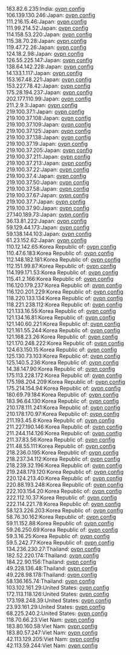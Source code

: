 183.82.6.235:India: [ovpn config](vpn/183_82_6_235.ovpn)  
106.139.130.246:Japan: [ovpn config](vpn/106_139_130_246.ovpn)  
111.216.15.46:Japan: [ovpn config](vpn/111_216_15_46.ovpn)  
111.99.214.52:Japan: [ovpn config](vpn/111_99_214_52.ovpn)  
114.158.53.220:Japan: [ovpn config](vpn/114_158_53_220.ovpn)  
115.38.70.28:Japan: [ovpn config](vpn/115_38_70_28.ovpn)  
119.47.72.26:Japan: [ovpn config](vpn/119_47_72_26.ovpn)  
124.18.2.98:Japan: [ovpn config](vpn/124_18_2_98.ovpn)  
126.55.225.147:Japan: [ovpn config](vpn/126_55_225_147.ovpn)  
138.64.142.228:Japan: [ovpn config](vpn/138_64_142_228.ovpn)  
14.133.1.117:Japan: [ovpn config](vpn/14_133_1_117.ovpn)  
153.167.48.221:Japan: [ovpn config](vpn/153_167_48_221.ovpn)  
153.227.78.42:Japan: [ovpn config](vpn/153_227_78_42.ovpn)  
175.28.194.237:Japan: [ovpn config](vpn/175_28_194_237.ovpn)  
202.177.110.99:Japan: [ovpn config](vpn/202_177_110_99.ovpn)  
211.2.9.3:Japan: [ovpn config](vpn/211_2_9_3.ovpn)  
219.100.37.1:Japan: [ovpn config](vpn/219_100_37_1.ovpn)  
219.100.37.108:Japan: [ovpn config](vpn/219_100_37_108.ovpn)  
219.100.37.109:Japan: [ovpn config](vpn/219_100_37_109.ovpn)  
219.100.37.125:Japan: [ovpn config](vpn/219_100_37_125.ovpn)  
219.100.37.138:Japan: [ovpn config](vpn/219_100_37_138.ovpn)  
219.100.37.19:Japan: [ovpn config](vpn/219_100_37_19.ovpn)  
219.100.37.205:Japan: [ovpn config](vpn/219_100_37_205.ovpn)  
219.100.37.211:Japan: [ovpn config](vpn/219_100_37_211.ovpn)  
219.100.37.213:Japan: [ovpn config](vpn/219_100_37_213.ovpn)  
219.100.37.22:Japan: [ovpn config](vpn/219_100_37_22.ovpn)  
219.100.37.4:Japan: [ovpn config](vpn/219_100_37_4.ovpn)  
219.100.37.50:Japan: [ovpn config](vpn/219_100_37_50.ovpn)  
219.100.37.58:Japan: [ovpn config](vpn/219_100_37_58.ovpn)  
219.100.37.67:Japan: [ovpn config](vpn/219_100_37_67.ovpn)  
219.100.37.7:Japan: [ovpn config](vpn/219_100_37_7.ovpn)  
219.100.37.90:Japan: [ovpn config](vpn/219_100_37_90.ovpn)  
27.140.189.73:Japan: [ovpn config](vpn/27_140_189_73.ovpn)  
36.13.81.222:Japan: [ovpn config](vpn/36_13_81_222.ovpn)  
59.129.44.173:Japan: [ovpn config](vpn/59_129_44_173.ovpn)  
59.138.144.103:Japan: [ovpn config](vpn/59_138_144_103.ovpn)  
61.23.152.62:Japan: [ovpn config](vpn/61_23_152_62.ovpn)  
110.12.142.65:Korea Republic of: [ovpn config](vpn/110_12_142_65.ovpn)  
110.47.6.183:Korea Republic of: [ovpn config](vpn/110_47_6_183.ovpn)  
112.148.182.181:Korea Republic of: [ovpn config](vpn/112_148_182_181.ovpn)  
112.151.99.87:Korea Republic of: [ovpn config](vpn/112_151_99_87.ovpn)  
114.199.171.53:Korea Republic of: [ovpn config](vpn/114_199_171_53.ovpn)  
115.41.2.166:Korea Republic of: [ovpn config](vpn/115_41_2_166.ovpn)  
116.120.179.237:Korea Republic of: [ovpn config](vpn/116_120_179_237.ovpn)  
116.120.201.229:Korea Republic of: [ovpn config](vpn/116_120_201_229.ovpn)  
118.220.133.134:Korea Republic of: [ovpn config](vpn/118_220_133_134.ovpn)  
118.221.238.112:Korea Republic of: [ovpn config](vpn/118_221_238_112.ovpn)  
121.133.16.55:Korea Republic of: [ovpn config](vpn/121_133_16_55.ovpn)  
121.134.16.81:Korea Republic of: [ovpn config](vpn/121_134_16_81.ovpn)  
121.140.60.221:Korea Republic of: [ovpn config](vpn/121_140_60_221.ovpn)  
121.161.55.244:Korea Republic of: [ovpn config](vpn/121_161_55_244.ovpn)  
121.168.23.26:Korea Republic of: [ovpn config](vpn/121_168_23_26.ovpn)  
121.170.248.222:Korea Republic of: [ovpn config](vpn/121_170_248_222.ovpn)  
124.63.150.15:Korea Republic of: [ovpn config](vpn/124_63_150_15.ovpn)  
125.130.73.103:Korea Republic of: [ovpn config](vpn/125_130_73_103.ovpn)  
125.140.5.236:Korea Republic of: [ovpn config](vpn/125_140_5_236.ovpn)  
14.38.147.90:Korea Republic of: [ovpn config](vpn/14_38_147_90.ovpn)  
175.113.228.172:Korea Republic of: [ovpn config](vpn/175_113_228_172.ovpn)  
175.198.204.209:Korea Republic of: [ovpn config](vpn/175_198_204_209.ovpn)  
175.214.154.94:Korea Republic of: [ovpn config](vpn/175_214_154_94.ovpn)  
180.69.79.184:Korea Republic of: [ovpn config](vpn/180_69_79_184.ovpn)  
183.96.64.130:Korea Republic of: [ovpn config](vpn/183_96_64_130.ovpn)  
210.178.111.241:Korea Republic of: [ovpn config](vpn/210_178_111_241.ovpn)  
210.178.170.97:Korea Republic of: [ovpn config](vpn/210_178_170_97.ovpn)  
211.193.45.8:Korea Republic of: [ovpn config](vpn/211_193_45_8.ovpn)  
211.227.190.146:Korea Republic of: [ovpn config](vpn/211_227_190_146.ovpn)  
211.244.114.126:Korea Republic of: [ovpn config](vpn/211_244_114_126.ovpn)  
211.37.83.56:Korea Republic of: [ovpn config](vpn/211_37_83_56.ovpn)  
211.48.55.111:Korea Republic of: [ovpn config](vpn/211_48_55_111.ovpn)  
218.236.0.195:Korea Republic of: [ovpn config](vpn/218_236_0_195.ovpn)  
218.237.34.112:Korea Republic of: [ovpn config](vpn/218_237_34_112.ovpn)  
218.239.32.196:Korea Republic of: [ovpn config](vpn/218_239_32_196.ovpn)  
219.248.179.120:Korea Republic of: [ovpn config](vpn/219_248_179_120.ovpn)  
220.124.213.40:Korea Republic of: [ovpn config](vpn/220_124_213_40.ovpn)  
220.88.193.248:Korea Republic of: [ovpn config](vpn/220_88_193_248.ovpn)  
222.103.154.20:Korea Republic of: [ovpn config](vpn/222_103_154_20.ovpn)  
222.112.10.37:Korea Republic of: [ovpn config](vpn/222_112_10_37.ovpn)  
222.114.221.78:Korea Republic of: [ovpn config](vpn/222_114_221_78.ovpn)  
58.123.226.203:Korea Republic of: [ovpn config](vpn/58_123_226_203.ovpn)  
58.76.30.162:Korea Republic of: [ovpn config](vpn/58_76_30_162.ovpn)  
59.11.152.88:Korea Republic of: [ovpn config](vpn/59_11_152_88.ovpn)  
59.26.250.69:Korea Republic of: [ovpn config](vpn/59_26_250_69.ovpn)  
59.3.16.25:Korea Republic of: [ovpn config](vpn/59_3_16_25.ovpn)  
59.5.242.77:Korea Republic of: [ovpn config](vpn/59_5_242_77.ovpn)  
134.236.230.27:Thailand: [ovpn config](vpn/134_236_230_27.ovpn)  
182.52.220.174:Thailand: [ovpn config](vpn/182_52_220_174.ovpn)  
184.22.90.156:Thailand: [ovpn config](vpn/184_22_90_156.ovpn)  
49.228.136.48:Thailand: [ovpn config](vpn/49_228_136_48.ovpn)  
49.228.98.178:Thailand: [ovpn config](vpn/49_228_98_178.ovpn)  
58.136.165.74:Thailand: [ovpn config](vpn/58_136_165_74.ovpn)  
103.102.161.29:United States: [ovpn config](vpn/103_102_161_29.ovpn)  
172.113.118.126:United States: [ovpn config](vpn/172_113_118_126.ovpn)  
173.198.248.39:United States: [ovpn config](vpn/173_198_248_39.ovpn)  
23.93.161.29:United States: [ovpn config](vpn/23_93_161_29.ovpn)  
68.225.240.2:United States: [ovpn config](vpn/68_225_240_2.ovpn)  
118.70.66.23:Viet Nam: [ovpn config](vpn/118_70_66_23.ovpn)  
183.80.160.58:Viet Nam: [ovpn config](vpn/183_80_160_58.ovpn)  
183.80.57.247:Viet Nam: [ovpn config](vpn/183_80_57_247.ovpn)  
42.113.129.205:Viet Nam: [ovpn config](vpn/42_113_129_205.ovpn)  
42.113.59.244:Viet Nam: [ovpn config](vpn/42_113_59_244.ovpn)  
